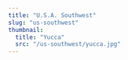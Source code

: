```yaml
---
title: "U.S.A. Southwest"
slug: "us-southwest"
thumbnail:
  title: "Yucca"
  src: "/us-southwest/yucca.jpg"
---
```

